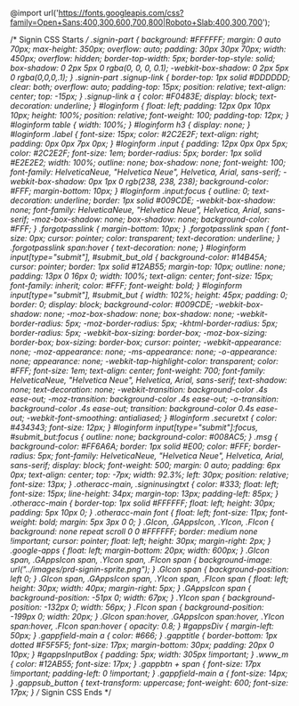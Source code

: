@import url('https://fonts.googleapis.com/css?family=Open+Sans:400,300,600,700,800|Roboto+Slab:400,300,700');

/* Signin CSS Starts */
.signin-part {
	background: #FFFFFF;
	margin: 0 auto 70px;
	max-height: 350px;
	overflow: auto;
	padding: 30px 30px 70px;
	width: 450px;
	overflow: hidden;
	border-top-width: 5px;
	border-top-style: solid;
	box-shadow: 0 2px 5px 0 rgba(0, 0, 0, 0.1);
	-webkit-box-shadow: 0 2px 5px 0 rgba(0,0,0,.1);
}
.signin-part .signup-link {
	border-top: 1px solid #DDDDDD;
	clear: both;
	overflow: auto;
	padding-top: 15px;
	position: relative;
	text-align: center;
	top: -15px;
}
.signup-link a {
	color: #F0483E;
	display: block;
	text-decoration: underline;
}
#loginform {
	float: left;
	padding: 12px 0px 10px 10px;
	height: 100%;
	position: relative;
	font-weight: 100;
	padding-top: 12px;
}
#loginform table {
	width: 100%;
}
#loginform h3 {
	display: none;
}
#loginform .label {
	font-size: 15px;
	color: #2C2E2F;
	text-align: right;
	padding: 0px 0px 7px 0px;
}
#loginform .input {
	padding: 12px 0px 0px 5px;
	color: #2C2E2F;
	font-size: 1em;
	border-radius: 5px;
	border: 1px solid #E2E2E2;
	width: 100%;
	outline: none;
	box-shadow: none;
	font-weight: 100;
	font-family: HelveticaNeue, "Helvetica Neue", Helvetica, Arial, sans-serif;
	-webkit-box-shadow: 0px 1px 0 rgb(238, 238, 238);
	background-color: #FFF;
	margin-bottom: 10px;
}
#loginform .input:focus {
	outline: 0;
	text-decoration: underline;
	border: 1px solid #009CDE;
	-webkit-box-shadow: none;
	font-family: HelveticaNeue, "Helvetica Neue", Helvetica, Arial, sans-serif;
	-moz-box-shadow: none;
	box-shadow: none;
	background-color: #FFF;
}
.forgotpasslink {
	margin-bottom: 10px;
}
.forgotpasslink span {
	font-size: 0px;
	cursor: pointer;
	color: transparent;
	text-decoration: underline;
}
.forgotpasslink span:hover {
	text-decoration: none;
}
#loginform input[type="submit"], #submit_but_old {
	background-color: #14B45A;
	cursor: pointer;
	border: 1px solid #12AB55;
	margin-top: 10px;
	outline: none;
	padding: 13px 0 16px 0;
	width: 100%;
	text-align: center;
	font-size: 15px;
	font-family: inherit;
	color: #FFF;
	font-weight: bold;
}
#loginform input[type="submit"], #submit_but {
	width: 102%;
	height: 45px;
	padding: 0;
	border: 0;
	display: block;
	background-color: #009CDE;
	-webkit-box-shadow: none;
	-moz-box-shadow: none;
	box-shadow: none;
	-webkit-border-radius: 5px;
	-moz-border-radius: 5px;
	-khtml-border-radius: 5px;
	border-radius: 5px;
	-webkit-box-sizing: border-box;
	-moz-box-sizing: border-box;
	box-sizing: border-box;
	cursor: pointer;
	-webkit-appearance: none;
	-moz-appearance: none;
	-ms-appearance: none;
	-o-appearance: none;
	appearance: none;
	-webkit-tap-highlight-color: transparent;
	color: #FFF;
	font-size: 1em;
	text-align: center;
	font-weight: 700;
	font-family: HelveticaNeue, "Helvetica Neue", Helvetica, Arial, sans-serif;
	text-shadow: none;
	text-decoration: none;
	-webkit-transition: background-color .4s ease-out;
	-moz-transition: background-color .4s ease-out;
	-o-transition: background-color .4s ease-out;
	transition: background-color 0.4s ease-out;
	-webkit-font-smoothing: antialiased;
}
#loginform .securetxt {
	color: #434343;
	font-size: 12px;
}
#loginform input[type="submit"]:focus, #submit_but:focus {
	outline: none;
	background-color: #008AC5;
}
.msg {
	background-color: #FF6A6A;
	border: 1px solid #E00;
	color: #FFF;
	border-radius: 5px;
	font-family: HelveticaNeue, "Helvetica Neue", Helvetica, Arial, sans-serif;
	display: block;
	font-weight: 500;
	margin: 0 auto;
	padding: 6px 0px;
	text-align: center;
	top: -7px;
	width: 92.3%;
	left: 30px;
	position: relative;
	font-size: 13px;
}
.otheracc-main, .signinusingtxt {
	color: #333;
	float: left;
	font-size: 15px;
	line-height: 34px;
	margin-top: 13px;
	padding-left: 85px;
}
.otheracc-main {
	border-top: 1px solid #FFFFFF;
	float: left;
	height: 30px;
	padding: 5px 10px 0;
}
.otheracc-main font {
	float: left;
	font-size: 11px;
	font-weight: bold;
	margin: 5px 3px 0 0;
}
.GIcon, .GAppsIcon, .YIcon, .FIcon {
	background: none repeat scroll 0 0 #FFFFFF;
	border: medium none !important;
	cursor: pointer;
	float: left;
	height: 30px;
	margin-right: 2px;
}
.google-apps {
	float: left;
	margin-bottom: 20px;
	width: 600px;
}
.GIcon span, .GAppsIcon span, .YIcon span, .FIcon span {
	background-image: url("../images/prd-signin-sprite.png");
}
.GIcon span {
	background-position: left 0;
}
.GIcon span, .GAppsIcon span, .YIcon span, .FIcon span {
	float: left;
	height: 30px;
	width: 40px;
	margin-right: 5px;
}
.GAppsIcon span {
	background-position: -51px 0;
	width: 67px;
}
.YIcon span {
	background-position: -132px 0;
	width: 56px;
}
.FIcon span {
	background-position: -199px 0;
	width: 20px;
}
.GIcon span:hover, .GAppsIcon span:hover, .YIcon span:hover, .FIcon span:hover {
	opacity: 0.8;
}
#gappsDiv {
	margin-left: 50px;
}
.gappfield-main a {
	color: #666;
}
.gapptitle {
	border-bottom: 1px dotted #F5F5F5;
	font-size: 17px;
	margin-bottom: 30px;
	padding: 20px 0 10px;
}
#gappsInputBox {
	padding: 5px;
	width: 305px !important;
}
.www_m {
	color: #12AB55;
	font-size: 17px;
}
.gappbtn + span {
	font-size: 17px !important;
	padding-left: 0 !important;
}
.gappfield-main a {
	font-size: 14px;
}
.gappsub_button {
	text-transform: uppercase;
	font-weight: 600;
	font-size: 17px;
}
/* Signin CSS Ends */
